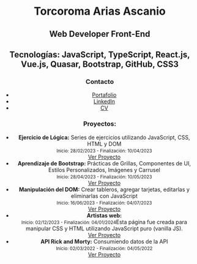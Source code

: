 <body>
    <div align="center">
        <h1>Torcoroma Arias Ascanio</h1>
        <h2>Web Developer Front-End</h2>
        <h2>Tecnologías:  JavaScript, TypeScript, React.js, Vue.js, Quasar, Bootstrap, GitHub, CSS3 </h2>
        <h3>Contacto</h3>
    <ul>
        <li><a href="https://torco34.github.io/portafolio/" target="_blank" rel="noopener noreferrer">Portafolio</a></li>
        <li><a href="https://www.linkedin.com/in/torcoroma-arias-ascanio-a20315227/" target="_blank" rel="noopener noreferrer">LinkedIn</a></li>
        <li><a href="https://torco34.github.io/portafolio/img/cvTorco.pdf" target="_blank" rel="noopener noreferrer">CV</a></li>
    </ul>
        <h3>Proyectos:</h3>
        <ul>
            <li>
                <strong>Ejercicio de Lógica:</strong> Series de ejercicios utilizando JavaScript, CSS, HTML y DOM <br>
                <small>Inicio: 28/02/2023 - Finalización: 10/04/2023</small><br>
                <a href="https://torco34.github.io/aprendizajeTalentLogy/">Ver Proyecto</a>
            </li>
            <li>
                <strong>Aprendizaje de Bootstrap:</strong> Prácticas de Grillas, Componentes de UI, Estilos Personalizados, Imágenes y Carrusel <br>
                <small>Inicio: 28/04/2023 - Finalización: 10/05/2023</small><br>
                <a href="https://torco34.github.io/bootstrap-web/#galeria/">Ver Proyecto</a>
            </li>
            <li>
                <strong>Manipulación del DOM:</strong> Crear tableros, agregar tarjetas, editarlas y eliminarlas con JavaScript <br>
                <small>Inicio: 16/06/2023 - Finalización: 04/07/2023</small><br>
                <a href="https://torco34.github.io/administradorTareasTalentLogy/">Ver Proyecto</a>
            </li>
            <li>
                <strong>Artistas web:</strong>  <br>
                <small>Inicio: 02/12/2023 - Finalización: 04/01/2024</small>Esta página fue creada para manipular CSS y HTML utilizando JavaScript puro (vanilla JS).<br>
                <a href="https://torco34.github.io/artistas-web/">Ver Proyecto</a>
            </li>
            <li>
                <strong>API Rick and Morty:</strong> Consumiendo datos de la API <br>
                <small>Inicio: 02/03/2022 - Finalización: 04/05/2022</small><br>
                <a href="https://torco34.github.io/appRickAndMorty/">Ver Proyecto</a>
            </li>
        </ul>
    </div>
</body>

</html>
<!DOCTYPE html>
<html lang="en">
